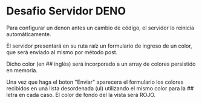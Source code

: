 # Desafio Servidor DENO 

Para configurar un denon antes un cambio de código, el servidor lo reinicia automáticamente.

El servidor presentará en su ruta raíz un formulario de ingreso de un color, que será enviado al mismo por método post. 

Dicho color (en ## inglés) será incorporado a un array de colores persistido en memoria.

Una vez que haga el boton "Enviar" aparecera el formulario los colores recibidos en una lista desordenada (ul) utilizando el mismo color para la ## letra en cada caso. El color de fondo del la vista será ROJO.